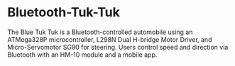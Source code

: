 # Bluetooth-Tuk-Tuk
The Blue Tuk Tuk is a Bluetooth-controlled automobile using an ATMega328P microcontroller, L298N Dual H-bridge Motor Driver, and Micro-Servomotor SG90 for steering. Users control speed and direction via Bluetooth with an HM-10 module and a mobile app.
